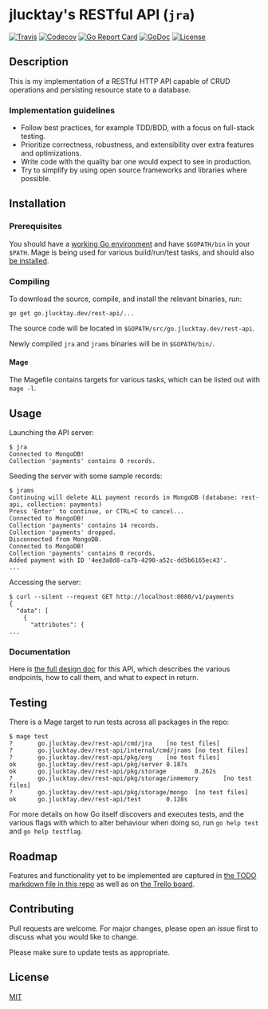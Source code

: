 # jlucktay's RESTful API (`jra`)

[![Travis][Travis-badge]][Travis]
[![Codecov][Codecov-badge]][Codecov]
[![Go Report Card][Go Report Card-badge]][Go Report Card]
[![GoDoc][GoDoc-badge]][GoDoc]
[![License][License-badge]][License]

## Description

This is my implementation of a RESTful HTTP API capable of CRUD operations and persisting resource state to a database.

### Implementation guidelines

- Follow best practices, for example TDD/BDD, with a focus on full-stack testing.
- Prioritize correctness, robustness, and extensibility over extra features and optimizations.
- Write code with the quality bar one would expect to see in production.
- Try to simplify by using open source frameworks and libraries where possible.

## Installation

### Prerequisites

You should have a [working Go environment](https://golang.org/doc/install) and have `$GOPATH/bin` in your `$PATH`.
Mage is being used for various build/run/test tasks, and should also [be installed](https://magefile.org).

### Compiling

To download the source, compile, and install the relevant binaries, run:

``` shell
go get go.jlucktay.dev/rest-api/...
```

The source code will be located in `$GOPATH/src/go.jlucktay.dev/rest-api`.

Newly compiled `jra` and `jrams` binaries will be in `$GOPATH/bin/`.

#### Mage

The Magefile contains targets for various tasks, which can be listed out with `mage -l`.

## Usage

Launching the API server:

``` shell
$ jra
Connected to MongoDB!
Collection 'payments' contains 0 records.
```

Seeding the server with some sample records:

``` shell
$ jrams
Continuing will delete ALL payment records in MongoDB (database: rest-api, collection: payments)
Press 'Enter' to continue, or CTRL+C to cancel...
Connected to MongoDB!
Collection 'payments' contains 14 records.
Collection 'payments' dropped.
Disconnected from MongoDB.
Connected to MongoDB!
Collection 'payments' contains 0 records.
Added payment with ID '4ee3a8d8-ca7b-4290-a52c-dd5b6165ec43'.
...
```

Accessing the server:

``` shell
$ curl --silent --request GET http://localhost:8080/v1/payments
{
  "data": [
    {
      "attributes": {
...
```

### Documentation

Here is [the full design doc] for this API, which describes the various endpoints, how to call them, and
what to expect in return.

## Testing

There is a Mage target to run tests across all packages in the repo:

``` shell
$ mage test
?       go.jlucktay.dev/rest-api/cmd/jra    [no test files]
?       go.jlucktay.dev/rest-api/internal/cmd/jrams [no test files]
?       go.jlucktay.dev/rest-api/pkg/org    [no test files]
ok      go.jlucktay.dev/rest-api/pkg/server 0.187s
ok      go.jlucktay.dev/rest-api/pkg/storage        0.262s
?       go.jlucktay.dev/rest-api/pkg/storage/inmemory       [no test files]
?       go.jlucktay.dev/rest-api/pkg/storage/mongo  [no test files]
ok      go.jlucktay.dev/rest-api/test       0.128s
```

For more details on how Go itself discovers and executes tests, and the various flags with which to alter behaviour
when doing so, run `go help test` and `go help testflag`.

## Roadmap

Features and functionality yet to be implemented are captured in [the TODO markdown file in this repo](./docs/TODO.md)
as well as on [the Trello board].

## Contributing

Pull requests are welcome. For major changes, please open an issue first to discuss what you would like to change.

Please make sure to update tests as appropriate.

## License

[MIT](https://choosealicense.com/licenses/mit/)

[Codecov-badge]: https://codecov.io/gh/jlucktay/rest-api/branch/master/graph/badge.svg
[Codecov]: https://codecov.io/gh/jlucktay/rest-api

[Go Report Card-badge]: https://goreportcard.com/badge/go.jlucktay.dev/rest-api
[Go Report Card]: https://goreportcard.com/report/go.jlucktay.dev/rest-api

[GoDoc-badge]: https://godoc.org/github.com/jlucktay/rest-api?status.svg
[GoDoc]: https://godoc.org/github.com/jlucktay/rest-api

[License-badge]: https://img.shields.io/github/license/jlucktay/rest-api.svg
[License]: https://github.com/jlucktay/rest-api/blob/master/LICENSE

[Travis-badge]: https://travis-ci.org/jlucktay/rest-api.svg?branch=master
[Travis]: https://travis-ci.org/jlucktay/rest-api

[the full design doc]: https://docs.google.com/document/d/1xtqwQDhdwTe3BUEyf3lGWycPIvl66uxDdJgHLqa9hz4
[the Trello board]: https://trello.com/b/e4ZeAJp4
